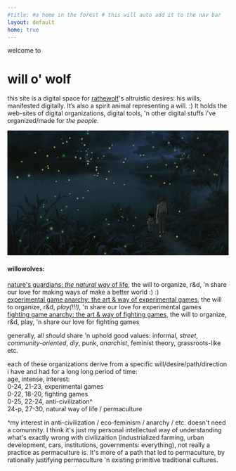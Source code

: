 ```yaml
---
#title: #a home in the forest # this will auto add it to the nav bar
layout: default
home: true
---
```


welcome to
# will o' wolf
this site is a digital space for [rathewolf](https://rathewolf.com)'s altruistic desires: his wills, manifested digitally. It’s also a spirit animal representing a will. :) It holds the web-sites of digital organizations, digital tools, 'n other digital stuffs i've organized/made for *the people*.

![](graveyard-of-fireflies.jpg?raw=true)

#### willowolves:
[nature's guardians: *the natural way* of life](https://natural.willowolf.com/), the will to organize, r&d, 'n share our love for making ways of make a better world :) :)  
[experimental game anarchy: the art & way of experimental games](https://experimental.willowolf.com), the will to organize, r&d, *play(!!!)*, 'n share our love for experimental games  
[fighting game anarchy: the art & way of fighting games](https://fighting.willowolf.com), the will to organize, r&d, play, 'n share our love for fighting games



generally, all *should* share 'n uphold good values: informal, *street*, *community-oriented*, *diy*, punk, *anarchist*, feminist theory, grassroots-like etc.

each of these organizations derive from a specific will/desire/path/direction i have and had for a long long period of time:  
age, intense, interest:  
0-24, 21-23, experimental games  
0-22, 18-20, fighting games  
0-25, 22-24, anti-civilization^  
24-p, 27-30, natural way of life / permaculture

^my interest in anti-civilization / eco-feminism / anarchy / etc. doesn't need a comunnity. I think it's just my personal intellectual way of understanding what's exactly wrong with civilizaition (industrialized farming, urban development, cars, institutions, governments: everything), not really a practice as permaculture is. It's more of a path that led to permaculture, by rationally justifying permaculture 'n existing primitive traditional cultures.

